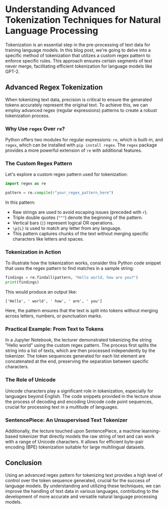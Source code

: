 # Understanding Advanced Tokenization Techniques for Natural Language Processing

Tokenization is an essential step in the pre-processing of text data for training language models. In this blog post, we're going to delve into a specific method of tokenization that utilizes a custom regex pattern to enforce specific rules. This approach ensures certain segments of text never merge, facilitating efficient tokenization for language models like GPT-2.

## Advanced Regex Tokenization

When tokenizing text data, precision is critical to ensure the generated tokens accurately represent the original text. To achieve this, we can employ advanced regex (regular expressions) patterns to create a robust tokenization process.

### Why Use `regex` Over `re`?
Python offers two modules for regular expressions: `re`, which is built-in, and `regex`, which can be installed with `pip install regex`. The `regex` package provides a more powerful extension of `re` with additional features.

### The Custom Regex Pattern
Let's explore a custom regex pattern used for tokenization:

```python
import regex as re

pattern = re.compile(r"your_regex_pattern_here")
```

In this pattern:

- Raw strings are used to avoid escaping issues (preceded with `r`).
- Triple double quotes (`"""`) denote the beginning of the pattern.
- Vertical bars (`|`) represent logical OR operations.
- `\p{L}` is used to match any letter from any language.
- This pattern captures chunks of the text without merging specific characters like letters and spaces.

### Tokenization in Action
To illustrate how the tokenization works, consider this Python code snippet that uses the regex pattern to find matches in a sample string:

```python
findings = re.findall(pattern, "Hello world, how are you?")
print(findings)
```

This would produce an output like:

```
['Hello', ' world', ' how', ' are', ' you']
```

Here, the pattern ensures that the text is split into tokens without merging across letters, numbers, or punctuation marks.

### Practical Example: From Text to Tokens
In a Jupyter Notebook, the lecturer demonstrated tokenizing the string "Hello world" using the custom regex pattern. The process first splits the string into a list of texts, which are then processed independently by the tokenizer. The token sequences generated for each list element are concatenated at the end, preserving the separation between specific characters.

### The Role of Unicode
Unicode characters play a significant role in tokenization, especially for languages beyond English. The code snippets provided in the lecture show the process of decoding and encoding Unicode code point sequences, crucial for processing text in a multitude of languages.

### SentencePiece: An Unsupervised Text Tokenizer
Additionally, the lecture touched upon SentencePiece, a machine learning-based tokenizer that directly models the raw string of text and can work with a range of Unicode characters. It allows for efficient byte-pair encoding (BPE) tokenization suitable for large multilingual datasets.

## Conclusion
Using an advanced regex pattern for tokenizing text provides a high level of control over the token sequence generated, crucial for the success of language models. By understanding and utilizing these techniques, we can improve the handling of text data in various languages, contributing to the development of more accurate and versatile natural language processing models.